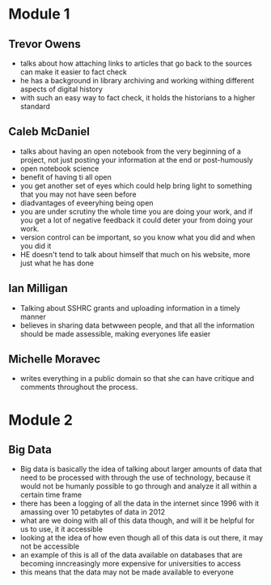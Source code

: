 
# Module 1

## Trevor Owens
- talks about how attaching links to articles that go back to the sources can make it easier to fact check
- he has a background in library archiving and working withing different aspects of digital history
- with such an easy way to fact check, it holds the historians to a higher standard
## Caleb McDaniel
- talks about having an open notebook from the very beginning of a project, not just posting your information at the end or post-humously
- open notebook science
- benefit of having ti all open
- you get another set of eyes which could help bring light to something that you may not have seen before
-  diadvantages of eveeryhing being open
- you are under scrutiny the whole time you are doing your work, and if you get a lot of negative feedback it could deter your from doing your work. 
- version control can be important, so you know what you did and when you did it
- HE doesn't tend to talk about himself that much on his website, more just what he has done
## Ian Milligan
- Talking about SSHRC grants and uploading information in a timely manner
- believes in sharing data betwween people, and that all the information should be made assessible, making everyones life easier
## Michelle Moravec 
- writes everything in a public domain so that she can have critique and comments throughout the process. 

# Module 2

## Big Data
- Big data is basically the idea of talking about larger amounts of data that need to be processed with through the use of technology, because it would not be humanly possible to go through and analyze it all within a certain time frame
- there has been a logging of all the data in the internet since 1996 with it amassing over 10 petabytes of data in 2012
- what are we doing with all of this data though, and will it be helpful for us to use, it it accessible
-  looking at the idea of how even though all of this data is out there, it may not be accessible
- an example of this is all of the data available on databases that are becoming inncreasingly more expensive for universities to access
-  this means that the data may not be made available to everyone
